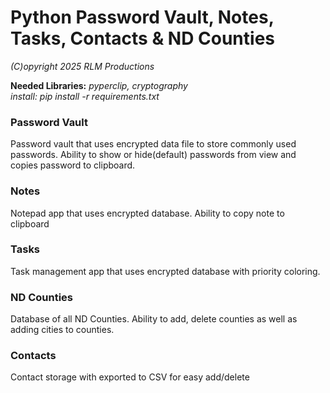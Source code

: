 # Python Password Vault, Notes, Tasks, Contacts & ND Counties
*(C)opyright 2025 RLM Productions*

<b>Needed Libraries:</b> *pyperclip, cryptography*<br>
*install: pip install -r requirements.txt*

### Password Vault
Password vault that uses encrypted data file to store commonly used passwords. Ability to show or hide(default) passwords from view and copies password to clipboard.

### Notes
Notepad app that uses encrypted database. Ability to copy note to clipboard

### Tasks
Task management app that uses encrypted database with priority coloring.

### ND Counties
Database of all ND Counties. Ability to add, delete counties as well as adding cities to counties.

### Contacts
Contact storage with exported to CSV for easy add/delete
